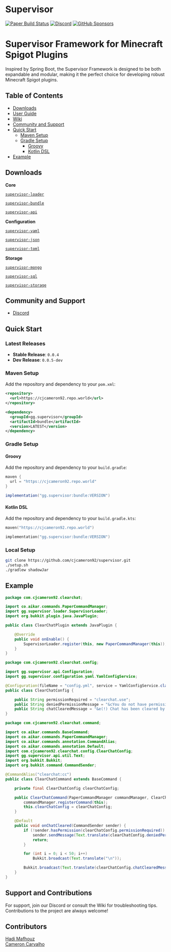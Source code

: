 # Supervisor 
[![Paper Build Status](https://img.shields.io/github/actions/workflow/status/PaperMC/Paper/build.yml?branch=master)](https://github.com/PaperMC/Paper/actions)
[![Discord](https://img.shields.io/discord/289587909051416579.svg?label=&logo=discord&logoColor=ffffff&color=7389D8&labelColor=6A7EC2)](https://discord.gg/papermc)
[![GitHub Sponsors](https://img.shields.io/github/sponsors/papermc?label=GitHub%20Sponsors)](https://github.com/sponsors/cjcameron92)
# Supervisor Framework for Minecraft Spigot Plugins

Inspired by Spring Boot, the Supervisor Framework is designed to be both expandable and modular, making it the perfect choice for developing robust Minecraft Spigot plugins.

## Table of Contents
- [Downloads](#downloads)
- [User Guide](https://github.com/cjcameron92/supervisor/wiki/User-Guide)
- [Wiki](https://github.com/cjcameron92/supervisor/wiki)
- [Community and Support](#community-and-support)
- [Quick Start](#quick-start)
  - [Maven Setup](#maven-setup)
  - [Gradle Setup](#gradle-setup)
    - [Groovy](#groovy)
    - [Kotlin DSL](#kotlin-dsl)
- [Example](#example)

## Downloads

**Core**

[`supervisor-loader`](https://repo.world/cjcameron92/downloads/supervisor-loader.jar)

[`supervisor-bundle`](https://repo.world/cjcameron92/downloads/supervisor-bundle.jar)

[`supervisor-api`](https://repo.world/cjcameron92/downloads/supervisor-api.jar)

**Configuration**

[`supervisor-yaml`](https://repo.world/cjcameron92/downloads/supervisor-yaml.jar)

[`supervisor-json`](https://repo.world/cjcameron92/downloads/supervisor-json.jar)

[`supervisor-toml`](https://repo.world/cjcameron92/downloads/supervisor-toml.jar)

**Storage**

[`supervisor-mongo`](https://repo.world/cjcameron92/downloads/supervisor-mongo.jar)

[`supervisor-sql`](https://repo.world/cjcameron92/downloads/supervisor-sql.jar)

[`supervisor-storage`](https://repo.world/cjcameron92/downloads/supervisor-storage.jar)

## Community and Support
- [Discord](https://discord.gg/vertmix)

## Quick Start

### Latest Releases
- **Stable Release**: `0.0.4`
- **Dev Release**: `0.0.5-dev`

### Maven Setup
Add the repository and dependency to your `pom.xml`:
```xml
<repository>
  <url>https://cjcameron92.repo.world</url>
</repository>

<dependency>
  <groupId>gg.supervisor</groupId>
  <artifactId>bundle</artifactId>
  <version>LATEST</version>
</dependency>
```

### Gradle Setup
#### Groovy
Add the repository and dependency to your `build.gradle`:
```groovy
maven {
  url = "https://cjcameron92.repo.world"
}

implementation("gg.supervisor:bundle:VERSION")
```

#### Kotlin DSL
Add the repository and dependency to your `build.gradle.kts`:

```kts
maven("https://cjcameron92.repo.world")

implementation("gg.supervisor:bundle:VERSION")
```

### Local Setup
```bash
git clone https://github.com/cjcameron92/supervisor.git
./setup.sh
./gradlew shadowJar
```

## Example
```java
package com.cjcameron92.clearchat;

import co.aikar.commands.PaperCommandManager;
import gg.supervisor.loader.SupervisorLoader;
import org.bukkit.plugin.java.JavaPlugin;

public class ClearChatPlugin extends JavaPlugin {

    @Override
    public void onEnable() {
        SupervisorLoader.register(this, new PaperCommandManager(this));
    }
}
```
```java
package com.cjcameron92.clearchat.config;

import gg.supervisor.api.Configuration;
import gg.supervisor.configuration.yaml.YamlConfigService;

@Configuration(fileName = "config.yml", service = YamlConfigService.class)
public class ClearChatConfig {

    public String permissionRequired = "clearchat.use";
    public String deniedPermissionMessage = "&cYou do not have permission to use this command.";
    public String chatClearedMessage = "&e(!) Chat has been cleared by %player%.";
}
```
```java
package com.cjcameron92.clearchat.command;

import co.aikar.commands.BaseCommand;
import co.aikar.commands.PaperCommandManager;
import co.aikar.commands.annotation.CommandAlias;
import co.aikar.commands.annotation.Default;
import com.cjcameron92.clearchat.config.ClearChatConfig;
import gg.supervisor.api.util.Text;
import org.bukkit.Bukkit;
import org.bukkit.command.CommandSender;

@CommandAlias("clearchat:cc")
public class ClearChatCommand extends BaseCommand {

    private final ClearChatConfig clearChatConfig;

    public ClearChatCommand(PaperCommandManager commandManager, ClearChatConfig clearChatConfig) {
        commandManager.registerCommand(this);
        this.clearChatConfig = clearChatConfig;
    }

    @Default
    public void onChatCleared(CommandSender sender) {
        if (!sender.hasPermission(clearChatConfig.permissionRequired)) {
            sender.sendMessage(Text.translate(clearChatConfig.deniedPermissionMessage));
            return;
        }

        for (int i = 0; i < 50; i++)
            Bukkit.broadcast(Text.translate("\n"));

        Bukkit.broadcast(Text.translate(clearChatConfig.chatClearedMessage.replaceAll("%player%", sender.getName())));
    }
}
```

## Support and Contributions
For support, join our Discord or consult the Wiki for troubleshooting tips. Contributions to the project are always welcome!


## Contributors 
[Hadi Mafhouz](https://github.com/Hadimhz)  
[Cameron Carvalho](https://github.com/cjcameron92)


